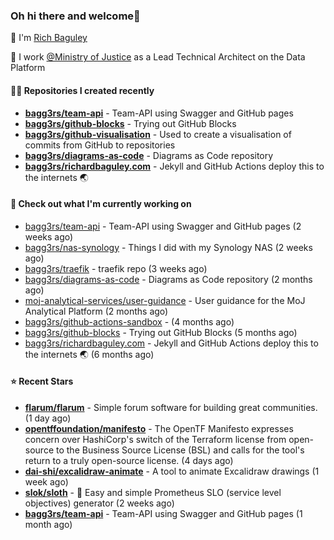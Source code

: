 ### Oh hi there and welcome👋

👐 I'm [Rich Baguley](https://richardbaguley.com/about)

🏢 I work [@Ministry of Justice](https://github.com/ministryofjustice) as a Lead Technical Architect on the Data Platform

#### 👨‍💻 Repositories I created recently
- **[bagg3rs/team-api](https://github.com/bagg3rs/team-api)** - Team-API using Swagger and GitHub pages
- **[bagg3rs/github-blocks](https://github.com/bagg3rs/github-blocks)** - Trying out GitHub Blocks
- **[bagg3rs/github-visualisation](https://github.com/bagg3rs/github-visualisation)** - Used to create a visualisation of commits from GitHub to repositories
- **[bagg3rs/diagrams-as-code](https://github.com/bagg3rs/diagrams-as-code)** - Diagrams as Code repository
- **[bagg3rs/richardbaguley.com](https://github.com/bagg3rs/richardbaguley.com)** - Jekyll and GitHub Actions deploy this to the internets 🌏

#### 👷 Check out what I'm currently working on

- [bagg3rs/team-api](https://github.com/bagg3rs/team-api) - Team-API using Swagger and GitHub pages (2 weeks ago)
- [bagg3rs/nas-synology](https://github.com/bagg3rs/nas-synology) - Things I did with my Synology NAS (2 weeks ago)
- [bagg3rs/traefik](https://github.com/bagg3rs/traefik) - traefik repo (3 weeks ago)
- [bagg3rs/diagrams-as-code](https://github.com/bagg3rs/diagrams-as-code) - Diagrams as Code repository (2 months ago)
- [moj-analytical-services/user-guidance](https://github.com/moj-analytical-services/user-guidance) - User guidance for the MoJ Analytical Platform (2 months ago)
- [bagg3rs/github-actions-sandbox](https://github.com/bagg3rs/github-actions-sandbox) -  (4 months ago)
- [bagg3rs/github-blocks](https://github.com/bagg3rs/github-blocks) - Trying out GitHub Blocks (5 months ago)
- [bagg3rs/richardbaguley.com](https://github.com/bagg3rs/richardbaguley.com) - Jekyll and GitHub Actions deploy this to the internets 🌏 (6 months ago)

#### ⭐ Recent Stars


- **[flarum/flarum](https://github.com/flarum/flarum)** - Simple forum software for building great communities. (1 day ago)
- **[opentffoundation/manifesto](https://github.com/opentffoundation/manifesto)** - The OpenTF Manifesto expresses concern over HashiCorp&#39;s switch of the Terraform license from open-source to the Business Source License (BSL) and calls for the tool&#39;s return to a truly open-source license. (4 days ago)
- **[dai-shi/excalidraw-animate](https://github.com/dai-shi/excalidraw-animate)** - A tool to animate Excalidraw drawings (1 week ago)
- **[slok/sloth](https://github.com/slok/sloth)** - 🦥 Easy and simple Prometheus SLO (service level objectives) generator (2 weeks ago)
- **[bagg3rs/team-api](https://github.com/bagg3rs/team-api)** - Team-API using Swagger and GitHub pages (1 month ago)
